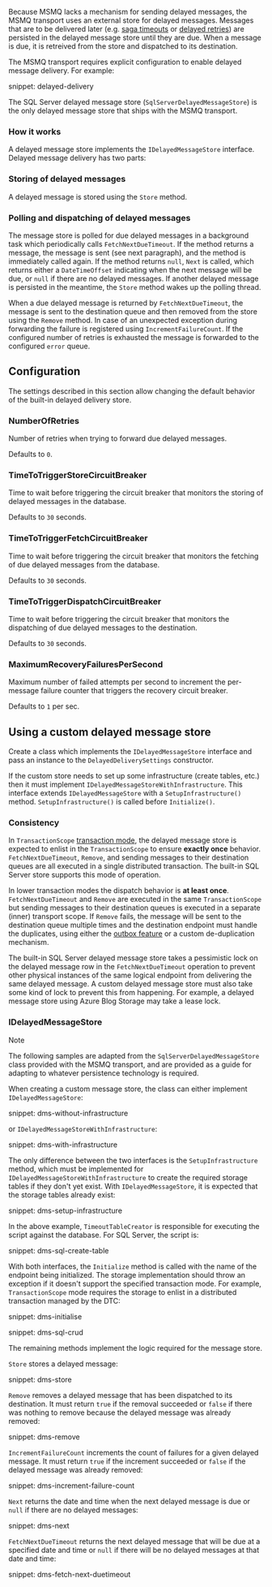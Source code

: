 Because MSMQ lacks a mechanism for sending delayed messages, the MSMQ transport uses an external store for delayed messages. Messages that are to be delivered later (e.g. [saga timeouts](/nservicebus/sagas/timeouts.md) or [delayed retries](/nservicebus/recoverability/configure-delayed-retries.md)) are persisted in the delayed message store until they are due. When a message is due, it is retreived from the store and dispatched to its destination.

The MSMQ transport requires explicit configuration to enable delayed message delivery. For example:

snippet: delayed-delivery

The SQL Server delayed message store (`SqlServerDelayedMessageStore`) is the only delayed message store that ships with the MSMQ transport.

### How it works

A delayed message store implements the `IDelayedMessageStore` interface. Delayed message delivery has two parts:

### Storing of delayed messages

A delayed message is stored using the `Store` method.

### Polling and dispatching of delayed messages

The message store is polled for due delayed messages in a background task which periodically calls `FetchNextDueTimeout`. If the method returns a message, the message is sent (see next paragraph), and the method is immediately called again. If the method returns `null`, `Next` is called, which returns either a `DateTimeOffset` indicating when the next message will be due, or `null` if there are no delayed messages. If another delayed message is persisted in the meantime, the `Store` method wakes up the polling thread.

When a due delayed message is returned by `FetchNextDueTimeout`, the message is sent to the destination queue and then removed from the store using the `Remove` method. In case of an unexpected exception during forwarding the failure is registered using `IncrementFailureCount`. If the configured number of retries is exhausted the message is forwarded to the configured `error` queue.

## Configuration

The settings described in this section allow changing the default behavior of the built-in delayed delivery store.

### NumberOfRetries

Number of retries when trying to forward due delayed messages.

Defaults to `0`.

### TimeToTriggerStoreCircuitBreaker

Time to wait before triggering the circuit breaker that monitors the storing of delayed messages in the database.

Defaults to `30` seconds.

### TimeToTriggerFetchCircuitBreaker

Time to wait before triggering the circuit breaker that monitors the fetching of due delayed messages from the database.

Defaults to `30` seconds.

### TimeToTriggerDispatchCircuitBreaker

Time to wait before triggering the circuit breaker that monitors the dispatching of due delayed messages to the destination.

Defaults to `30` seconds.

### MaximumRecoveryFailuresPerSecond

Maximum number of failed attempts per second to increment the per-message failure counter that triggers the recovery circuit breaker.

Defaults to `1` per sec.

## Using a custom delayed message store

Create a class which implements the `IDelayedMessageStore` interface and pass an instance to the `DelayedDeliverySettings` constructor.

If the custom store needs to set up some infrastructure (create tables, etc.) then it must implement `IDelayedMessageStoreWithInfrastructure`. This interface extends `IDelayedMessageStore` with a `SetupInfrastructure()` method. `SetupInfrastructure()` is called before `Initialize()`.

### Consistency

In `TransactionScope` [transaction mode](/transports/transactions.md), the delayed message store is expected to enlist in the `TransactionScope` to ensure **exactly once** behavior. `FetchNextDueTimeout`, `Remove`, and sending messages to their destination queues are all executed in a single distributed transaction. The built-in SQL Server store supports this mode of operation.

In lower transaction modes the dispatch behavior is **at least once**. `FetchNextDueTimeout` and `Remove` are executed in the same `TransactionScope` but sending messages to their destination queues is executed in a separate (inner) transport scope. If `Remove` fails, the message will be sent to the destination queue multiple times and the destination endpoint must handle the duplicates, using either the [outbox feature](/nservicebus/outbox/) or a custom de-duplication mechanism.

The built-in SQL Server delayed message store takes a pessimistic lock on the delayed message row in the `FetchNextDueTimeout` operation to prevent other physical instances of the same logical endpoint from delivering the same delayed message. A custom delayed message store must also take some kind of lock to prevent this from happening. For example, a delayed message store using Azure Blog Storage may take a lease lock.

### IDelayedMessageStore

> [!NOTE]
> The following samples are adapted from the `SqlServerDelayedMessageStore` class provided with the MSMQ transport, and are provided as a guide for adapting to whatever persistence technology is required.

When creating a custom message store, the class can either implement `IDelayedMessageStore`:

snippet: dms-without-infrastructure

or `IDelayedMessageStoreWithInfrastructure`:

snippet: dms-with-infrastructure

The only difference between the two interfaces is the `SetupInfrastructure` method, which must be implemented for `IDelayedMessageStoreWithInfrastructure` to create the required storage tables if they don't yet exist. With `IDelayedMessageStore`, it is expected that the storage tables already exist:
      
snippet: dms-setup-infrastructure

In the above example, `TimeoutTableCreator` is responsible for executing the script against the database. For SQL Server, the script is:

snippet: dms-sql-create-table

With both interfaces, the `Initialize` method is called with the name of the endpoint being initialized. The storage implementation should throw an exception if it doesn't support the specified transaction mode. For example, `TransactionScope` mode requires the storage to enlist in a distributed transaction managed by the DTC:

snippet: dms-initialise

snippet: dms-sql-crud

The remaining methods implement the logic required for the message store.

`Store` stores a delayed message:

snippet: dms-store

`Remove` removes a delayed message that has been dispatched to its destination. It must return `true` if the removal succeeded or `false` if there was nothing to remove because the delayed message was already removed:
   
snippet: dms-remove

`IncrementFailureCount` increments the count of failures for a given delayed message. It must return `true` if the increment succeeded or `false` if the delayed message was already removed:
   
snippet: dms-increment-failure-count

`Next` returns the date and time when the next delayed message is due or `null` if there are no delayed messages:
   
snippet: dms-next

`FetchNextDueTimeout` returns the next delayed message that will be due at a specified date and time or `null` if there will be no delayed messages at that date and time:
   
snippet: dms-fetch-next-duetimeout

